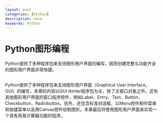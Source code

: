 ```yaml
---
layout: post
categories: [Python]
description: none
keywords: Python
---
```

# Python图形编程
Python提供了多种程序包来支持图形用户界面的编写，因而创建完整与功能齐全的图形用户界面非常快捷。

##
Python提供了多种程序包来支持图形用户界面（Graphical User Interface，GUI）的编写，本章的内容以GUI tkinter程序包为主，除了主窗口对象之外，还有其他图形用户界面的窗口程序控件，例如Label、Entry、Text、Button、Checkbutton、Radiobutton。另外，还包含标准对话框、以Menu控件制作菜单和快捷菜单以及用Canvas控件绘制图形。本章最后将使用图形用户界面来实现一个具有简易计算器功能的程序。
